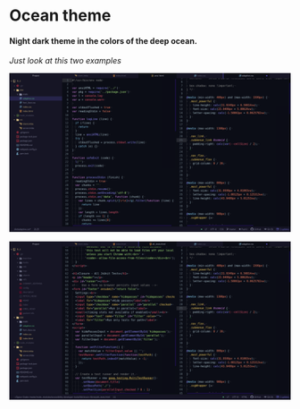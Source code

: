 # Ocean theme

#### Night dark theme in the colors of the deep ocean.


*Just look at this two examples*

![A screenshot of the theme](pictures/example1.png)


![A screenshot of the theme](pictures/example2.png)

